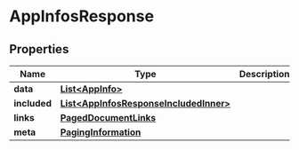 

# AppInfosResponse


## Properties

| Name | Type | Description | Notes |
|------------ | ------------- | ------------- | -------------|
|**data** | [**List&lt;AppInfo&gt;**](AppInfo.md) |  |  |
|**included** | [**List&lt;AppInfosResponseIncludedInner&gt;**](AppInfosResponseIncludedInner.md) |  |  [optional] |
|**links** | [**PagedDocumentLinks**](PagedDocumentLinks.md) |  |  |
|**meta** | [**PagingInformation**](PagingInformation.md) |  |  [optional] |



